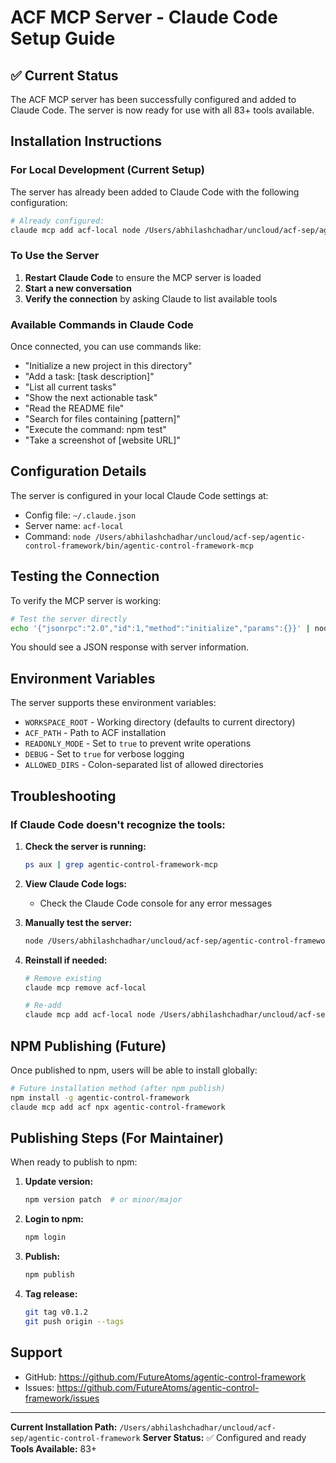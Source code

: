 # ACF MCP Server - Claude Code Setup Guide

## ✅ Current Status

The ACF MCP server has been successfully configured and added to Claude Code. The server is now ready for use with all 83+ tools available.

## Installation Instructions

### For Local Development (Current Setup)

The server has already been added to Claude Code with the following configuration:

```bash
# Already configured:
claude mcp add acf-local node /Users/abhilashchadhar/uncloud/acf-sep/agentic-control-framework/bin/agentic-control-framework-mcp
```

### To Use the Server

1. **Restart Claude Code** to ensure the MCP server is loaded
2. **Start a new conversation** 
3. **Verify the connection** by asking Claude to list available tools

### Available Commands in Claude Code

Once connected, you can use commands like:

- "Initialize a new project in this directory"
- "Add a task: [task description]"
- "List all current tasks"
- "Show the next actionable task"
- "Read the README file"
- "Search for files containing [pattern]"
- "Execute the command: npm test"
- "Take a screenshot of [website URL]"

## Configuration Details

The server is configured in your local Claude Code settings at:
- Config file: `~/.claude.json`
- Server name: `acf-local`
- Command: `node /Users/abhilashchadhar/uncloud/acf-sep/agentic-control-framework/bin/agentic-control-framework-mcp`

## Testing the Connection

To verify the MCP server is working:

```bash
# Test the server directly
echo '{"jsonrpc":"2.0","id":1,"method":"initialize","params":{}}' | node /Users/abhilashchadhar/uncloud/acf-sep/agentic-control-framework/src/mcp_server.js
```

You should see a JSON response with server information.

## Environment Variables

The server supports these environment variables:

- `WORKSPACE_ROOT` - Working directory (defaults to current directory)
- `ACF_PATH` - Path to ACF installation
- `READONLY_MODE` - Set to `true` to prevent write operations
- `DEBUG` - Set to `true` for verbose logging
- `ALLOWED_DIRS` - Colon-separated list of allowed directories

## Troubleshooting

### If Claude Code doesn't recognize the tools:

1. **Check the server is running:**
   ```bash
   ps aux | grep agentic-control-framework-mcp
   ```

2. **View Claude Code logs:**
   - Check the Claude Code console for any error messages

3. **Manually test the server:**
   ```bash
   node /Users/abhilashchadhar/uncloud/acf-sep/agentic-control-framework/bin/agentic-control-framework-mcp
   ```

4. **Reinstall if needed:**
   ```bash
   # Remove existing
   claude mcp remove acf-local
   
   # Re-add
   claude mcp add acf-local node /Users/abhilashchadhar/uncloud/acf-sep/agentic-control-framework/bin/agentic-control-framework-mcp
   ```

## NPM Publishing (Future)

Once published to npm, users will be able to install globally:

```bash
# Future installation method (after npm publish)
npm install -g agentic-control-framework
claude mcp add acf npx agentic-control-framework
```

## Publishing Steps (For Maintainer)

When ready to publish to npm:

1. **Update version:**
   ```bash
   npm version patch  # or minor/major
   ```

2. **Login to npm:**
   ```bash
   npm login
   ```

3. **Publish:**
   ```bash
   npm publish
   ```

4. **Tag release:**
   ```bash
   git tag v0.1.2
   git push origin --tags
   ```

## Support

- GitHub: https://github.com/FutureAtoms/agentic-control-framework
- Issues: https://github.com/FutureAtoms/agentic-control-framework/issues

---

**Current Installation Path:** `/Users/abhilashchadhar/uncloud/acf-sep/agentic-control-framework`
**Server Status:** ✅ Configured and ready
**Tools Available:** 83+